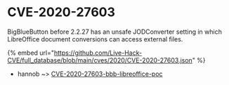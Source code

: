 # CVE-2020-27603

BigBlueButton before 2.2.27 has an unsafe JODConverter setting in which LibreOffice document conversions can access external files.

{% embed url="https://github.com/Live-Hack-CVE/full_database/blob/main/cves/2020/CVE-2020-27603.json" %}


* hannob ~> [CVE-2020-27603-bbb-libreoffice-poc](https://zeste.alice-snow.ru/2020/database/cve-2020-27603/cve-2020-27603-bbb-libreoffice-poc-hannob)